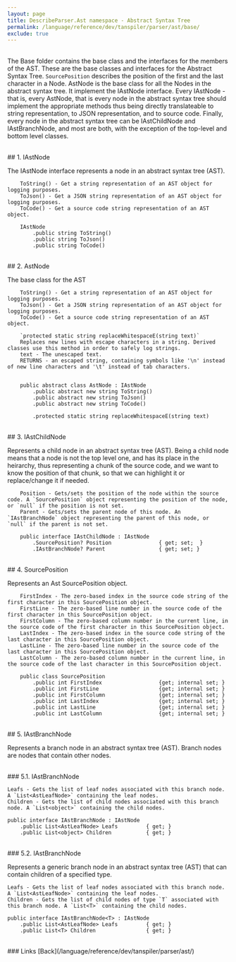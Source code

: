 ```yaml
---
layout: page
title: DescribeParser.Ast namespace - Abstract Syntax Tree
permalink: /language/reference/dev/tanspiler/parser/ast/base/
exclude: true
---
```

<br>The Base folder contains the base class and the interfaces for the members of the AST. These are the base classes and interfaces for the Abstract Syntax Tree. `SourcePosition` describes the position of the first and the last character in a Node. AstNode is the base class for all the Nodes in the abstract syntax tree. It implement the IAstNode interface. Every IAstNode - that is, every AstNode, that is every node in the abstract syntax tree should implement the appropriate methods thus being directly translateable to string representation, to JSON representation, and to source code. Finally, every node in the abstract syntax tree can be IAstChildNode and IAstBranchNode, and most are both, with the exception of the top-level and bottom level classes.

<br>
## 1. IAstNode

The IAstNode interface represents a node in an abstract syntax tree (AST).
        
        ToString() - Get a string representation of an AST object for logging purposes.
        ToJson() - Get a JSON string representation of an AST object for logging purposes.
        ToCode() - Get a source code string representation of an AST object.

        IAstNode
            .public string ToString()
            .public string ToJson()
            .public string ToCode()


<br>
## 2. AstNode

The base class for the AST
		
        ToString() - Get a string representation of an AST object for logging purposes.
        ToJson() - Get a JSON string representation of an AST object for logging purposes.
        ToCode() - Get a source code string representation of an AST object.

        `protected static string replaceWhitespaceE(string text)`
        Replaces new lines with escape characters in a string. Derived classes use this method in order to safely log strings.
        text - The unescaped text.
        RETURNS - an escaped string, containing symbols like '\n' instead of new line characters and '\t' instead of tab characters.


        public abstract class AstNode : IAstNode
            .public abstract new string ToString()
            .public abstract new string ToJson()
            .public abstract new string ToCode()
            
            .protected static string replaceWhitespaceE(string text)


<br>
## 3. IAstChildNode

Represents a child node in an abstract syntax tree (AST).
Being a child node means that a node is not the top level one, and has its place in the heirarchy, thus representing a chunk of the source code, and we want to know the position of that chunk, so that we can highlight it or replace/change it if needed.

        
        Position - Gets/sets the position of the node within the source code. A `SourcePosition` object representing the position of the node, or `null` if the position is not set.
        Parent - Gets/sets the parent node of this node. An `IAstBranchNode` object representing the parent of this node, or `null` if the parent is not set.

        public interface IAstChildNode : IAstNode
            .SourcePosition? Position               { get; set;  }
            .IAstBranchNode? Parent                 { get; set; }


<br>
## 4. SourcePosition

Represents an Ast SourcePosition object. 

        FirstIndex - The zero-based index in the source code string of the first character in this SourcePosition object.
        FirstLine - The zero-based line number in the source code of the first character in this SourcePosition object.
        FirstColumn - The zero-based column number in the current line, in the source code of the first character in this SourcePosition object.
        LastIndex - The zero-based index in the source code string of the last character in this SourcePosition object.
        LastLine - The zero-based line number in the source code of the last character in this SourcePosition object.
        LastColumn - The zero-based column number in the current line, in the source code of the last character in this SourcePosition object.

        public class SourcePosition
            .public int FirstIndex                  {get; internal set; }
            .public int FirstLine                   {get; internal set; }
            .public int FirstColumn                 {get; internal set; }
            .public int LastIndex                   {get; internal set; }
            .public int LastLine                    {get; internal set; }
            .public int LastColumn                  {get; internal set; }


<br>
## 5. IAstBranchNode

Represents a branch node in an abstract syntax tree (AST).
Branch nodes are nodes that contain other nodes. 

<br>
### 5.1. IAstBranchNode

    Leafs - Gets the list of leaf nodes associated with this branch node. A `List<AstLeafNode>` containing the leaf nodes.
    Children - Gets the list of child nodes associated with this branch node. A `List<object>` containing the child nodes.

    public interface IAstBranchNode : IAstNode
        .public List<AstLeafNode> Leafs         { get; }
        .public List<object> Children           { get; }


<br>
### 5.2. IAstBranchNode<T>

Represents a generic branch node in an abstract syntax tree (AST) that can contain children of a specified type.

    Leafs - Gets the list of leaf nodes associated with this branch node. A `List<AstLeafNode>` containing the leaf nodes.
    Children - Gets the list of child nodes of type `T` associated with this branch node. A `List<T>` containing the child nodes.

    public interface IAstBranchNode<T> : IAstNode
        .public List<AstLeafNode> Leafs         { get; }
        .public List<T> Children                { get; }


<br>
### Links
[Back](/language/reference/dev/tanspiler/parser/ast/)